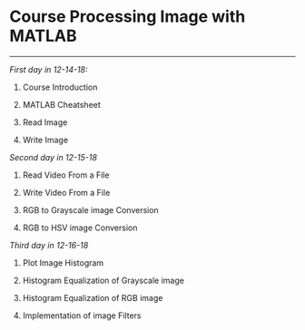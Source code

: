 # Course Processing Image with MATLAB
-------------------------------------------------------------
*First day in 12-14-18:*

  1. Course Introduction

  2. MATLAB Cheatsheet

  3. Read Image

  4. Write Image

*Second day in 12-15-18*

  1. Read Video From a File

  2. Write Video From a File

  3. RGB to Grayscale image Conversion

  4. RGB to HSV image Conversion

*Third day in 12-16-18*

  1. Plot Image Histogram

  2. Histogram Equalization of Grayscale image

  3. Histogram Equalization of RGB image

  4. Implementation of image Filters
